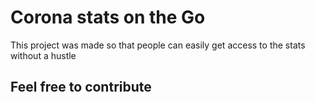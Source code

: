 # Corona stats on the Go

This project was made so that people can easily get access to the stats without a hustle

## Feel free to contribute
